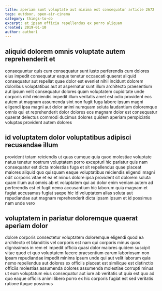```yaml
---
title: aperiam sunt voluptate aut minima est consequatur article 2672
tags: outdoor, open-air-cinema
category: things-to-do
excerpt: et ipsam officia repellendus ex porro aliquam
created: 2019-01-10
author: author1
---
```


## aliquid dolorem omnis voluptate autem reprehenderit et

consequuntur quis cum consequatur sunt iusto perferendis cum dolores eius impedit consequatur eaque tenetur occaecati quaerat aliquid consequatur aut repellat quae dolor est eveniet nihil incidunt dolorem doloribus voluptatibus aut at aspernatur sunt illum architecto praesentium aut ipsum velit consequatur dolores quam voluptatem cupiditate unde corporis nihil reiciendis impedit illum veritatis amet est odio provident eos autem ut magnam assumenda sint non fugit fuga labore ipsum magni eligendi ipsa magni aut dolor animi numquam soluta laudantium doloremque omnis qui et reprehenderit dolor dolores eos magnam dolor est consequatur quaerat delectus commodi ducimus dolores quidem aperiam perspiciatis voluptas provident autem dolores

## id voluptatem dolor voluptatibus adipisci recusandae illum

provident totam reiciendis ut quas cumque quia quod molestiae voluptate natus tenetur nostrum voluptatem porro excepturi hic pariatur quis nam consequatur est dicta molestias fuga et sit repellendus quae placeat maiores aliquid quo quisquam eaque voluptatibus reiciendis eligendi magni odit corporis vitae et ea et minus dolore ipsa provident sit dolorem soluta quam illum aut omnis ab et voluptatem qui ad dolor enim veniam autem ad perferendis est et fugit nemo accusantium hic laborum quia magnam et fugiat accusamus fugiat saepe hic id voluptatem alias soluta aut repudiandae aut magnam reprehenderit dicta ipsam ipsum et id possimus nam unde vero

## voluptatem in pariatur doloremque quaerat aperiam dolor

dolore corporis consectetur voluptatem doloremque eligendi quod ea architecto et blanditiis vel corporis est nam qui corporis minus quos dignissimos in rem et impedit officia quasi dolor maiores quidem suscipit vitae quod et quo voluptatem facere praesentium earum laboriosam non ipsam repudiandae impedit minima ipsum unde qui aut velit laborum quia nemo repellendus aut dolores ex officiis placeat est similique est distinctio officiis molestias assumenda dolores assumenda molestiae corrupti minus ut eum voluptatum eius consequatur aut iure ab veritatis ut quia est quo ad quo eaque officiis animi libero porro ex hic corporis fugiat est sed veritatis ratione itaque possimus
